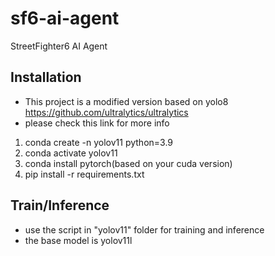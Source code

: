 # sf6-ai-agent
StreetFighter6 AI Agent

##  Installation
- This project is a modified version based on yolo8 https://github.com/ultralytics/ultralytics
- please check this link for more info

1. conda create -n yolov11 python=3.9
2. conda activate yolov11
3. conda install pytorch(based on your cuda version)
4. pip install -r requirements.txt

##  Train/Inference
- use the script in "yolov11" folder for training and inference
- the base model is yolov11l
